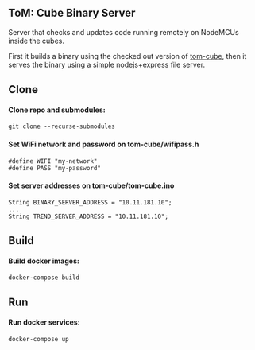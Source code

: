 ## ToM: Cube Binary Server

Server that checks and updates code running remotely on NodeMCUs inside the cubes.

First it builds a binary using the checked out version of [tom-cube](https://github.com/thiagohersan/tom-cube), then it serves the binary using a simple nodejs+express file server.


## Clone
#### Clone repo and submodules:
```
git clone --recurse-submodules
```

#### Set WiFi network and password on tom-cube/wifipass.h
```
#define WIFI "my-network"
#define PASS "my-password"
```

#### Set server addresses on tom-cube/tom-cube.ino
```
String BINARY_SERVER_ADDRESS = "10.11.181.10";
...
String TREND_SERVER_ADDRESS = "10.11.181.10";
```

## Build
#### Build docker images:
```
docker-compose build
```

## Run
#### Run docker services:
```
docker-compose up
```
